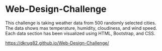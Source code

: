 # Web-Design-Challenge

This challenge is taking weather data from 500 randomly selected cities. The data shows max temperature, humidity, cloudiness, and wind speed. Each data section has been visualized using HTML, Bootstrap, and CSS. 

https://dkrug82.github.io/Web-Design-Challenge/
